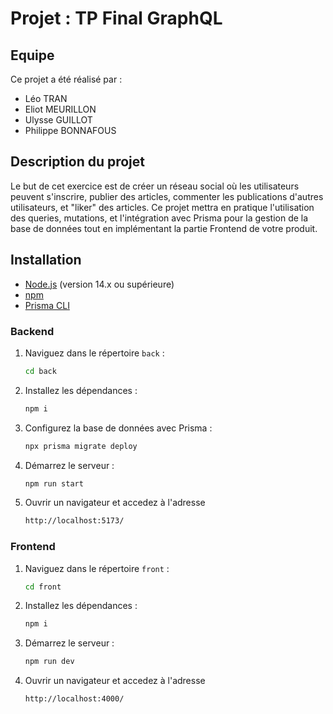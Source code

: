 # Projet : TP Final GraphQL

## Equipe
Ce projet a été réalisé par :

- Léo TRAN
- Eliot MEURILLON
- Ulysse GUILLOT
- Philippe BONNAFOUS

## Description du projet

Le but de cet exercice est de créer un réseau social où les utilisateurs peuvent s'inscrire, publier des articles, commenter les publications d'autres utilisateurs, et "liker" des articles.
Ce projet mettra en pratique l'utilisation des queries, mutations, et l'intégration avec Prisma pour la gestion de la base de données tout en implémentant la partie Frontend de votre produit.


## Installation

- [Node.js](https://nodejs.org/) (version 14.x ou supérieure)
- [npm](https://www.npmjs.com/)
- [Prisma CLI](https://www.prisma.io/docs/concepts/components/prisma-cli/installation)

### Backend

1. Naviguez dans le répertoire `back` :

    ```bash
    cd back
    ```
    
2. Installez les dépendances :

    ```bash
    npm i
    ```

3. Configurez la base de données avec Prisma :

    ```bash
    npx prisma migrate deploy
    ```
    
4. Démarrez le serveur :
    ```bash
    npm run start
    ```

5. Ouvrir un navigateur et accedez à l'adresse
    ```bash
   http://localhost:5173/
    ```


### Frontend

1. Naviguez dans le répertoire `front` :

    ```bash
    cd front
    ```
    
2. Installez les dépendances :
    ```bash
    npm i
    ```

3. Démarrez le serveur :
    ```bash
    npm run dev
    ```
    
4. Ouvrir un navigateur et accedez à l'adresse
    ```bash
   http://localhost:4000/
    ```







